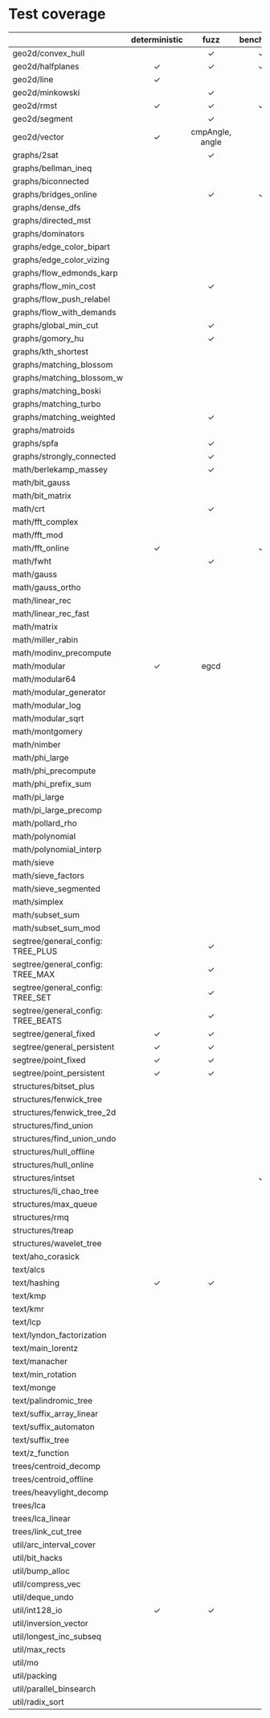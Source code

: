 # Test coverage

|                                    | deterministic | fuzz            | benchmark | yosupo               |
|------------------------------------|:-------------:|:---------------:|:---------:|:--------------------:|
| geo2d/convex_hull                  |               | &check;         | &check;   |                      |
| geo2d/halfplanes                   | &check;       | &check;         | &check;   |                      |
| geo2d/line                         | &check;       |                 |           |                      |
| geo2d/minkowski                    |               | &check;         |           |                      |
| geo2d/rmst                         | &check;       | &check;         | &check;   | &check;              |
| geo2d/segment                      |               | &check;         |           |                      |
| geo2d/vector                       | &check;       | cmpAngle, angle |           |                      |
| graphs/2sat                        |               | &check;         |           | &check;              |
| graphs/bellman_ineq                |               |                 |           |                      |
| graphs/biconnected                 |               |                 |           | verts                |
| graphs/bridges_online              |               | &check;         | &check;   |                      |
| graphs/dense_dfs                   |               |                 |           |                      |
| graphs/directed_mst                |               |                 |           | &check;              |
| graphs/dominators                  |               |                 |           | &check;              |
| graphs/edge_color_bipart           |               |                 |           | example only...      |
| graphs/edge_color_vizing           |               |                 |           |                      |
| graphs/flow_edmonds_karp           |               |                 |           |                      |
| graphs/flow_min_cost               |               | &check;         |           |                      |
| graphs/flow_push_relabel           |               |                 |           |                      |
| graphs/flow_with_demands           |               |                 |           |                      |
| graphs/global_min_cut              |               | &check;         |           |                      |
| graphs/gomory_hu                   |               | &check;         |           |                      |
| graphs/kth_shortest                |               |                 |           | &check;              |
| graphs/matching_blossom            |               |                 |           | &check;              |
| graphs/matching_blossom_w          |               |                 |           | &check;              |
| graphs/matching_boski              |               |                 |           | offline              |
| graphs/matching_turbo              |               |                 |           |                      |
| graphs/matching_weighted           |               | &check;         |           | &check;              |
| graphs/matroids                    |               |                 |           |                      |
| graphs/spfa                        |               | &check;         |           |                      |
| graphs/strongly_connected          |               | &check;         |           | &check;              |
| math/berlekamp_massey              |               | &check;         |           | &check;              |
| math/bit_gauss                     |               |                 |           |                      |
| math/bit_matrix                    |               |                 |           |                      |
| math/crt                           |               | &check;         |           |                      |
| math/fft_complex                   |               |                 |           |                      |
| math/fft_mod                       |               |                 |           | &check;              |
| math/fft_online                    | &check;       |                 | &check;   |                      |
| math/fwht                          |               | &check;         |           | XOR, AND             |
| math/gauss                         |               |                 |           |                      |
| math/gauss_ortho                   |               |                 |           |                      |
| math/linear_rec                    |               |                 |           | &check;              |
| math/linear_rec_fast               |               |                 |           | &check;              |
| math/matrix                        |               |                 |           | \*, det, invert      |
| math/miller_rabin                  |               |                 |           | &check;              |
| math/modinv_precompute             |               |                 |           |                      |
| math/modular                       | &check;       | egcd            |           |                      |
| math/modular64                     |               |                 |           |                      |
| math/modular_generator             |               |                 |           |                      |
| math/modular_log                   |               |                 |           |                      |
| math/modular_sqrt                  |               |                 |           | &check;              |
| math/montgomery                    |               |                 |           |                      |
| math/nimber                        |               |                 |           | nimMul               |
| math/phi_large                     |               |                 |           |                      |
| math/phi_precompute                |               |                 |           |                      |
| math/phi_prefix_sum                |               |                 |           | &check;              |
| math/pi_large                      |               |                 |           | &check;              |
| math/pi_large_precomp              |               |                 |           | &check;              |
| math/pollard_rho                   |               |                 |           | &check;              |
| math/polynomial                    |               |                 |           | &check;              |
| math/polynomial_interp             |               |                 |           |                      |
| math/sieve                         |               |                 |           |                      |
| math/sieve_factors                 |               |                 |           |                      |
| math/sieve_segmented               |               |                 |           |                      |
| math/simplex                       |               |                 |           |                      |
| math/subset_sum                    |               |                 |           | &check;              |
| math/subset_sum_mod                |               |                 |           |                      |
| segtree/general_config: TREE_PLUS  |               | &check;         |           |                      |
| segtree/general_config: TREE_MAX   |               | &check;         |           |                      |
| segtree/general_config: TREE_SET   |               | &check;         |           |                      |
| segtree/general_config: TREE_BEATS |               | &check;         |           |                      |
| segtree/general_fixed              | &check;       | &check;         |           |                      |
| segtree/general_persistent         | &check;       | &check;         |           |                      |
| segtree/point_fixed                | &check;       | &check;         |           |                      |
| segtree/point_persistent           | &check;       | &check;         |           |                      |
| structures/bitset_plus             |               |                 |           |                      |
| structures/fenwick_tree            |               |                 |           | modify, query        |
| structures/fenwick_tree_2d         |               |                 |           |                      |
| structures/find_union              |               |                 |           | &check;              |
| structures/find_union_undo         |               |                 |           |                      |
| structures/hull_offline            |               |                 |           |                      |
| structures/hull_online             |               |                 |           | &check;              |
| structures/intset                  |               |                 | &check;   | &check;              |
| structures/li_chao_tree            |               |                 |           |                      |
| structures/max_queue               |               |                 |           |                      |
| structures/rmq                     |               |                 |           | &check;              |
| structures/treap                   |               |                 |           |                      |
| structures/wavelet_tree            |               |                 |           | kth                  |
| text/aho_corasick                  |               |                 |           |                      |
| text/alcs                          |               |                 |           | operator()           |
| text/hashing                       | &check;       | &check;         |           |                      |
| text/kmp                           |               |                 |           |                      |
| text/kmr                           |               |                 |           | sufArray             |
| text/lcp                           |               |                 |           |                      |
| text/lyndon_factorization          |               |                 |           | &check;              |
| text/main_lorentz                  |               |                 |           |                      |
| text/manacher                      |               |                 |           | &check;              |
| text/min_rotation                  |               |                 |           |                      |
| text/monge                         |               |                 |           | &check;              |
| text/palindromic_tree              |               |                 |           |                      |
| text/suffix_array_linear           |               |                 |           | &check;              |
| text/suffix_automaton              |               |                 |           | COUNT_OUTGOING_PATHS |
| text/suffix_tree                   |               |                 |           |                      |
| text/z_function                    |               |                 |           | &check;              |
| trees/centroid_decomp              |               |                 |           |                      |
| trees/centroid_offline             |               |                 |           |                      |
| trees/heavylight_decomp            |               |                 |           |                      |
| trees/lca                          |               |                 |           | LCA, kthVertex       |
| trees/lca_linear                   |               |                 |           | LCA, kthVertex       |
| trees/link_cut_tree                |               |                 |           |                      |
| util/arc_interval_cover            |               |                 |           |                      |
| util/bit_hacks                     |               |                 |           |                      |
| util/bump_alloc                    |               |                 |           |                      |
| util/compress_vec                  |               |                 |           |                      |
| util/deque_undo                    |               |                 |           |                      |
| util/int128_io                     | &check;       | &check;         |           |                      |
| util/inversion_vector              |               |                 |           |                      |
| util/longest_inc_subseq            |               |                 |           | &check;              |
| util/max_rects                     |               |                 |           |                      |
| util/mo                            |               |                 |           |                      |
| util/packing                       |               |                 |           |                      |
| util/parallel_binsearch            |               |                 |           |                      |
| util/radix_sort                    |               |                 |           |                      |
